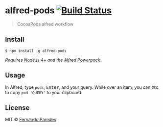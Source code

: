 # alfred-pods [![Build Status](https://travis-ci.org/nanoxd/alfred-pods.svg?branch=master)](https://travis-ci.org/nanoxd/alfred-pods)

> CocoaPods alfred workflow


## Install

```
$ npm install -g alfred-pods
```

*Requires [Node.js](https://nodejs.org) 4+ and the Alfred [Powerpack](https://www.alfredapp.com/powerpack/).*


## Usage

In Alfred, type `pods`, <kbd>Enter</kbd>, and your query. While over an item, you can ⌘c to copy `pod 'QUERY'` to your clipboard.


## License

MIT © [Fernando Paredes](https://fdp.io)
